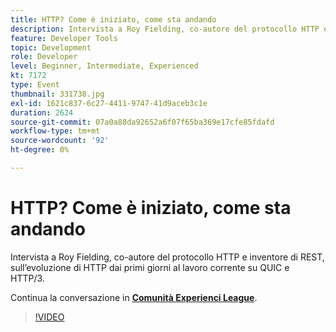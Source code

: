 ```yaml
---
title: HTTP? Come è iniziato, come sta andando
description: Intervista a Roy Fielding, co-autore del protocollo HTTP e inventore di REST, sull’evoluzione di HTTP dai primi giorni al lavoro corrente su QUIC e HTTP/3. Questa sessione è stata distribuita come parte dell’evento Contenuto Adobe Developers Live.
feature: Developer Tools
topic: Development
role: Developer
level: Beginner, Intermediate, Experienced
kt: 7172
type: Event
thumbnail: 331738.jpg
exl-id: 1621c837-6c27-4411-9747-41d9aceb3c1e
duration: 2624
source-git-commit: 07a0a88da92652a6f07f65ba369e17cfe85fdafd
workflow-type: tm+mt
source-wordcount: '92'
ht-degree: 0%

---
```


# HTTP? Come è iniziato, come sta andando

Intervista a Roy Fielding, co-autore del protocollo HTTP e inventore di REST, sull’evoluzione di HTTP dai primi giorni al lavoro corrente su QUIC e HTTP/3.

Continua la conversazione in **[Comunità Experienci League](https://adobe.ly/36Yd3v6)**.

>[!VIDEO](https://video.tv.adobe.com/v/331738/?quality=12&learn=on&hidetitle=true)
